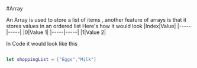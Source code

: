 #Array

An Array is used to store a list of items , another feature of arrays is that it stores values in an ordered list
Here's how it would look
|Index|Value|
|-----|-----|
|0|Value 1|
|-----|-----|
|1|Value 2|

In Code it would look like this
```Swift

let shoppingList = ["Eggs","Milk"]
```